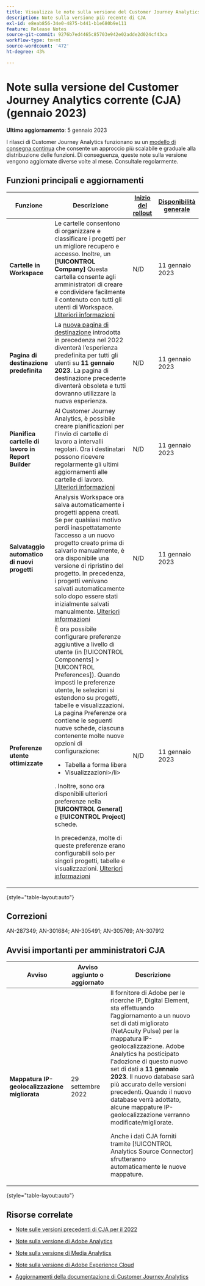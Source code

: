 ```yaml
---
title: Visualizza le note sulla versione del Customer Journey Analytics corrente
description: Note sulla versione più recente di CJA
exl-id: e8eab856-34e0-4875-b441-b1e680b9e111
feature: Release Notes
source-git-commit: 9276b7ed4465c85703e942e02adde2d024cf43ca
workflow-type: tm+mt
source-wordcount: '472'
ht-degree: 43%

---
```


# Note sulla versione del Customer Journey Analytics corrente (CJA) (gennaio 2023)

**Ultimo aggiornamento**: 5 gennaio 2023

I rilasci di Customer Journey Analytics funzionano su un [modello di consegna continua](releases.md) che consente un approccio più scalabile e graduale alla distribuzione delle funzioni. Di conseguenza, queste note sulla versione vengono aggiornate diverse volte al mese. Consultale regolarmente.

## Funzioni principali e aggiornamenti

| Funzione | Descrizione | [Inizio del rollout](/help/release-notes/releases.md) | [Disponibilità generale](/help/release-notes/releases.md) |
| ----------- | ---------- | ----- | --- |
| **Cartelle in Workspace** | Le cartelle consentono di organizzare e classificare i progetti per un migliore recupero e accesso. Inoltre, un **[!UICONTROL Company]** Questa cartella consente agli amministratori di creare e condividere facilmente il contenuto con tutti gli utenti di Workspace. [Ulteriori informazioni](https://experienceleague.adobe.com/docs/analytics/analyze/analysis-workspace/build-workspace-project/workspace-folders/about-folders.html) | N/D | 11 gennaio 2023 |
| **Pagina di destinazione predefinita** | La [nuova pagina di destinazione](/help/getting-started/landing.md) introdotta in precedenza nel 2022 diventerà l’esperienza predefinita per tutti gli utenti su **11 gennaio 2023**. La pagina di destinazione precedente diventerà obsoleta e tutti dovranno utilizzare la nuova esperienza. | N/D | 11 gennaio 2023 |
| **Pianifica cartelle di lavoro in Report Builder** | Al Customer Journey Analytics, è possibile creare pianificazioni per l&#39;invio di cartelle di lavoro a intervalli regolari. Ora i destinatari possono ricevere regolarmente gli ultimi aggiornamenti alle cartelle di lavoro. [Ulteriori informazioni](https://experienceleague.adobe.com/docs/analytics-platform/using/cja-reportbuilder/schedule-reportbuilder.html) | N/D | 11 gennaio 2023 |
| **Salvataggio automatico di nuovi progetti** | Analysis Workspace ora salva automaticamente i progetti appena creati. Se per qualsiasi motivo perdi inaspettatamente l’accesso a un nuovo progetto creato prima di salvarlo manualmente, è ora disponibile una versione di ripristino del progetto. In precedenza, i progetti venivano salvati automaticamente solo dopo essere stati inizialmente salvati manualmente. [Ulteriori informazioni](/help/analysis-workspace/build-workspace-project/save-projects.md) | N/D | 11 gennaio 2023 |
| **Preferenze utente ottimizzate** | È ora possibile configurare preferenze aggiuntive a livello di utente (in [!UICONTROL Components] > [!UICONTROL Preferences]). Quando imposti le preferenze utente, le selezioni si estendono su progetti, tabelle e visualizzazioni. La pagina Preferenze ora contiene le seguenti nuove schede, ciascuna contenente molte nuove opzioni di configurazione:<ul><li>Tabella a forma libera</li><li>Visualizzazioni>/li></ul>. Inoltre, sono ora disponibili ulteriori preferenze nella **[!UICONTROL General]** e **[!UICONTROL Project]** schede.<p>In precedenza, molte di queste preferenze erano configurabili solo per singoli progetti, tabelle e visualizzazioni. [Ulteriori informazioni](/help/analysis-workspace/user-preferences.md) | N/D | 11 gennaio 2023 |

{style=&quot;table-layout:auto&quot;}

## Correzioni

AN-287349; AN-301684; AN-305491; AN-305769; AN-307912

## Avvisi importanti per amministratori CJA

| Avviso | Avviso aggiunto o aggiornato | Descrizione |
| --- | --- | --- |
| **Mappatura IP-geolocalizzazione migliorata** | 29 settembre 2022 | Il fornitore di Adobe per le ricerche IP, Digital Element, sta effettuando l’aggiornamento a un nuovo set di dati migliorato (NetAcuity Pulse) per la mappatura IP-geolocalizzazione. Adobe Analytics ha posticipato l&#39;adozione di questo nuovo set di dati a **11 gennaio 2023**. Il nuovo database sarà più accurato delle versioni precedenti. Quando il nuovo database verrà adottato, alcune mappature IP-geolocalizzazione verranno modificate/migliorate.<p> Anche i dati CJA forniti tramite [!UICONTROL Analytics Source Connector] sfrutteranno automaticamente le nuove mappature. |

{style=&quot;table-layout:auto&quot;}


## Risorse correlate

* [Note sulle versioni precedenti di CJA per il 2022](/help/release-notes/2022.md)

* [Note sulla versione di Adobe Analytics](https://experienceleague.adobe.com/docs/analytics/release-notes/latest.html?lang=it)

* [Note sulla versione di Media Analytics](https://experienceleague.adobe.com/docs/media-analytics/using/additional-resources/release-notes.html?lang=it)

* [Note sulla versione di Adobe Experience Cloud](https://experienceleague.adobe.com/docs/release-notes/experience-cloud/current.html?lang=it)

* [Aggiornamenti della documentazione di Customer Journey Analytics](/help/release-notes/doc-changes.md)
